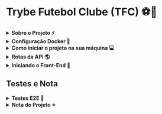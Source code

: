 # Trybe Futebol Clube (TFC) ⚽🏅

<!-- Escrita Sobre o Projeto -->
<details>
  <summary><strong>Sobre o Projeto ⚡</strong></summary>
  
  Fazendo o Back-End de uma aplicação que simula uma tabela de campeonato de Futebol em pontos corridos, criei rotas e testes no Back-End
  * Utilizando Express com ajuda do Squelize em TypeScript, consegui realizar rotas de uma forma mais eficaz e tranquila
  * Realizando o maximo de cobertura de testes `E2E` que consegui fazer, utilizei `Chai`, `Mocha` e `Sinon`.

</details>

<details>
<summary><strong>Configuração Docker 🐳</strong></summary>

  #### Atualizando/Instalando Docker
  ⚠ O seu docker-compose precisa estar na versão 1.29 ou superior.  ⚠
[Veja aqui a documentação para atualizar o docker-compose.](https://docs.docker.com/compose/install/)
</details>

<details>
  <summary><strong>Como iniciar o projeto na sua máquina 💻</strong></summary>
  Primeiro clone o Projeto no seu repositório local.
  
  * `git clone git@github.com:VictorSilva27/Trybe-Futebol-Clube.git`
  
  Agora entra no repositório local.
  
  * `cd Trybe-Futebol-Clube` (Entrar no repositório clonado)
  
  > Caso você tenha Visual Studio Code, `code .`
  
  Instale todas as dependências da raiz do projeto.
  
  * `npm install`.
  
  Instale as dependências de tudo dentro da pasta app.
  
  * `npm run install:apps`.
  
  > Ou `npm run postinstall`.
  
  Suba os Dockerfiles das pastas Backend e FrontEnd com o comando:
  
  * `npm run compose:up`.

  Em seguida, rode o comando para ver os logs:
  
   * `npm run logs backend`.
  > Caso queira ver o logs de todos os serviços `npm run logs`.
  > Ou se queira ver os outros serviços individuais, basta trocar o `backend` por `frontend` ou `db`.
  
  * Quando aparecer uma mensagem escrita `Running on port 3001`, podemos ver nossas rotas. [Nessa seção](#rotas) temos as rotas.
  > A porta `3001` pode alterer de acordo com sua porta.
  
</details>

<details id='rotas'>
  <summary><strong>Rotas da API 🌎</strong></summary>
   Depois de ter feito o processo acima, podemos verificar nossas rotas. 
   
   > Recomendo utilizar a extensão do [Thunder Client](https://marketplace.visualstudio.com/items?itemName=rangav.vscode-thunder-client) no seu Vs Code.
   
   Segue esse rota para utilizar tanto no seu navegador, como no Thunder Client também.
   
   * `http://localhost:3001/[Rota]`
   
<!-- Rotas -->
  <!-- Login -->
  <details>
  <summary><strong> Rota Login </strong></summary>
  
  ### Login

- A rota utilizada deve ser (`/login`) com o tipo `post`;

- A rota deve receber os campos `email` e `password` e esses campos devem ser validados no banco de dados:
  - O campo `email` deve receber um email válido;
  - O Campo `password` deve ter mais de 6 caracteres.

- O body da requisição deve conter o seguinte formato:
  ```json
  {
    "email": "user@user.com",
    "password": "secret_user"
  }
  ```
  
- Retorno dessa API deve ser algo parecido com:
  ```json
  {
    "token": "eyJhbGciOiJIUzI1NiIsInR5cCI6IkpXVCJ9.eyJpZCI6MSwicm9sZSI6ImFkbWluIiwiaWF0IjoxNjU0NTI3MTg5fQ.XS_9AA82iNoiVaASi0NtJpqOQ_gHSHhxrpIdigiT-fc" // Aqui deve ser o token gerado pelo backend.
  }
  ```
  
 ### Login Validação
 Antes de enviar a rota, devemos configurar o Header da requisição

![Passo a Passo da rota](imgs/ValidateL.png)

  * 1º Vá ate a opção `Headers`.

  * 2º Crie um header chamado `Authorization`.

  * 3º Insira um token válido.
    > Pegue o token da resposta da rota `/login`.

  * 4º Coloque a rota `/login/validate` e envia.

  * 5º Veja o body da response.

</details>

  <!-- Teams -->
  <details>
  <summary><strong> Rota Teams </strong></summary>
  
  ### Teams
  - A rota utilizada deve ser (`/teams`) com o tipo `get`;

  - Resultado da requisição:
    ```json
    [
      {
        "id": 1,
        "teamName": "Avaí/Kindermann"
      },
      {
        "id": 2,
        "teamName": "Bahia"
      },
      {
        "id": 3,
        "teamName": "Botafogo"
      },
      ...
    ]
    ```
  
  ### Teams Id
  - A rota utilizada deve ser (`/teams/3`) com o tipo `get`;
    > No lugar do `3`, pode colocar até do 1 ao 16;

  - Resultado da requisição:
    ```json
    {
      "id": 3,
      "teamName": "Botafogo"
    }
    ```
  </details>
   
  <!-- Matches -->
  <details>
  <summary><strong> Rota Matches </strong></summary>
  
  ### Matches

- A rota utilizada deve ser (`/Matches`) com o tipo `get`;

- Resultado da requisição:
  ```json
  [
    {
      "id": 1,
      "homeTeam": 16,
      "homeTeamGoals": 1,
      "awayTeam": 8,
      "awayTeamGoals": 1,
      "inProgress": false,
      "teamHome": {
        "teamName": "São Paulo"
      },
      "teamAway": {
        "teamName": "Grêmio"
      }
    },
    ...
    {
      "id": 41,
      "homeTeam": 16,
      "homeTeamGoals": 2,
      "awayTeam": 9,
      "awayTeamGoals": 0,
      "inProgress": true,
      "teamHome": {
        "teamName": "São Paulo"
      },
      "teamAway": {
        "teamName": "Internacional"
      }
    }
  ]
  ```
  
 ### Matches InProgress
  Nessa Rota recebe, uma `query string` chamada inProgress, ela recebe `true` ou `false`.
  > True recebe as partidas em andamento, e False recebe as partidas finalizadas 

  - A rota utilizada deve ser (`/matches?inProgress=true`) com o tipo `get`;
    > No lugar do `true`, pode colocar `false`;

  - Resultado da requisição:
    ```json
    [
      {
        "id": 41,
        "homeTeam": 16,
        "homeTeamGoals": 2,
        "awayTeam": 9,
        "awayTeamGoals": 0,
        "inProgress": true,
        "teamHome": {
          "teamName": "São Paulo"
        },
        "teamAway": {
          "teamName": "Internacional"
        }
      },
      {
        "id": 42,
        "homeTeam": 6,
        "homeTeamGoals": 1,
        "awayTeam": 1,
        "awayTeamGoals": 0,
        "inProgress": true,
        "teamHome": {
          "teamName": "Ferroviária"
        },
        "teamAway": {
          "teamName": "Avaí/Kindermann"
        }
      }
    ]
    ```

  ### Cadastrar Partida
  Nessa Rota recebe, uma body para cadastrar uma partida entre dois times diferentes. 

  - A rota utilizada deve ser (`/matches`) com o tipo `post`;

  - Corpo da requisição:
    ```json
    {
      "homeTeam": 16, // O valor deve ser o id do time
      "awayTeam": 8, // O valor deve ser o id do time
      "homeTeamGoals": 2,
      "awayTeamGoals": 2,
    }
    ```
  > Lembre-se de estar sempre com o token validado

  - Resultado da requisição:
    ```json
    {
      "id": 1,
      "homeTeam": 16,
      "homeTeamGoals": 2,
      "awayTeam": 8,
      "awayTeamGoals": 2,
      "inProgress": true,
    }
    ```

  ### Finalizar Partida
  Podemos finalizar uma partida que esteja em andamento atráves do Id da partida.

  - A rota utilizada deve ser (`/matches/:id/finish`) com o tipo `patch`;
  > No `:id`, podemos substituir por 1 até o 41, caso você não tenha cadastrado mais nenhuma partida 

  - Resultado da requisição:
    ```json
    {
      "message": "Finished",
    }
    ```

  ### Atualizar Partida
  Podemos atualizar o resultado de uma partida que esteja em andamento atráves do Id da partida.

  - A rota utilizada deve ser (`/matches/:id`) com o tipo `patch`;
  > No `:id`, podemos substituir por 1 até o 41, caso você não tenha cadastrado mais nenhuma partida 

  - Corpo da requisição:
    ```json
    {
      "homeTeamGoals": 3,
      "awayTeamGoals": 1
    }
    ```

  - Resultado da requisição:
    ```json
    {
      "message": "Updated",
    }
    ```
  </details>

 <!-- Leaderboards -->
  <details>
  <summary><strong> Rota Leaderboards </strong></summary>
  Essas Rotas retornam a tabela dos times, Home retorna de todas as partidas que o time jogou em casa, Away retorna de todos que ele jogou fora de casa, e a Leaderboard retorna a tabela normal, com os jogos fora e dentro de casa
  
  ### Leaderboard Home
  - A rota utilizada deve ser (`/leaderboard/home`) com o tipo `get`;

  - Resultado da requisição:
    ```json
    [
      {
        "name": "Santos",
        "totalPoints": 9,
        "totalGames": 3,
        "totalVictories": 3,
        "totalDraws": 0,
        "totalLosses": 0,
        "goalsFavor": 9,
        "goalsOwn": 3,
        "goalsBalance": 6,
        "efficiency": "100.00"
      },
      {
        "name": "Palmeiras",
        "totalPoints": 7,
        "totalGames": 3,
        "totalVictories": 2,
        "totalDraws": 1,
        "totalLosses": 0,
        "goalsFavor": 10,
        "goalsOwn": 5,
        "goalsBalance": 5,
        "efficiency": "77.78"
      },
      {
        "name": "Corinthians",
        "totalPoints": 6,
        "totalGames": 2,
        "totalVictories": 2,
        "totalDraws": 0,
        "totalLosses": 0,
        "goalsFavor": 6,
        "goalsOwn": 1,
        "goalsBalance": 5,
        "efficiency": "100.00"
      },
      {
        "name": "Grêmio",
        "totalPoints": 6,
        "totalGames": 2,
        "totalVictories": 2,
        "totalDraws": 0,
        "totalLosses": 0,
        "goalsFavor": 4,
        "goalsOwn": 1,
        "goalsBalance": 3,
        "efficiency": "100.00"
      },
      {
        "name": "Real Brasília",
        "totalPoints": 6,
        "totalGames": 2,
        "totalVictories": 2,
        "totalDraws": 0,
        "totalLosses": 0,
        "goalsFavor": 2,
        "goalsOwn": 0,
        "goalsBalance": 2,
        "efficiency": "100.00"
      },
      {
        "name": "São Paulo",
        "totalPoints": 4,
        "totalGames": 2,
        "totalVictories": 1,
        "totalDraws": 1,
        "totalLosses": 0,
        "goalsFavor": 4,
        "goalsOwn": 1,
        "goalsBalance": 3,
        "efficiency": "66.67"
      },
      {
        "name": "Internacional",
        "totalPoints": 4,
        "totalGames": 3,
        "totalVictories": 1,
        "totalDraws": 1,
        "totalLosses": 1,
        "goalsFavor": 4,
        "goalsOwn": 6,
        "goalsBalance": -2,
        "efficiency": "44.44"
      },
      {
        "name": "Botafogo",
        "totalPoints": 4,
        "totalGames": 3,
        "totalVictories": 1,
        "totalDraws": 1,
        "totalLosses": 1,
        "goalsFavor": 2,
        "goalsOwn": 4,
        "goalsBalance": -2,
        "efficiency": "44.44"
      },
      {
        "name": "Ferroviária",
        "totalPoints": 3,
        "totalGames": 2,
        "totalVictories": 1,
        "totalDraws": 0,
        "totalLosses": 1,
        "goalsFavor": 3,
        "goalsOwn": 2,
        "goalsBalance": 1,
        "efficiency": "50.00"
      },
      {
        "name": "Napoli-SC",
        "totalPoints": 2,
        "totalGames": 2,
        "totalVictories": 0,
        "totalDraws": 2,
        "totalLosses": 0,
        "goalsFavor": 2,
        "goalsOwn": 2,
        "goalsBalance": 0,
        "efficiency": "33.33"
      },
      {
        "name": "Cruzeiro",
        "totalPoints": 1,
        "totalGames": 2,
        "totalVictories": 0,
        "totalDraws": 1,
        "totalLosses": 1,
        "goalsFavor": 2,
        "goalsOwn": 3,
        "goalsBalance": -1,
        "efficiency": "16.67"
      },
      {
        "name": "Flamengo",
        "totalPoints": 1,
        "totalGames": 2,
        "totalVictories": 0,
        "totalDraws": 1,
        "totalLosses": 1,
        "goalsFavor": 1,
        "goalsOwn": 2,
        "goalsBalance": -1,
        "efficiency": "16.67"
      },
      {
        "name": "Minas Brasília",
        "totalPoints": 1,
        "totalGames": 3,
        "totalVictories": 0,
        "totalDraws": 1,
        "totalLosses": 2,
        "goalsFavor": 3,
        "goalsOwn": 6,
        "goalsBalance": -3,
        "efficiency": "11.11"
      },
      {
        "name": "Avaí/Kindermann",
        "totalPoints": 1,
        "totalGames": 3,
        "totalVictories": 0,
        "totalDraws": 1,
        "totalLosses": 2,
        "goalsFavor": 3,
        "goalsOwn": 7,
        "goalsBalance": -4,
        "efficiency": "11.11"
      },
      {
        "name": "São José-SP",
        "totalPoints": 0,
        "totalGames": 3,
        "totalVictories": 0,
        "totalDraws": 0,
        "totalLosses": 3,
        "goalsFavor": 2,
        "goalsOwn": 5,
        "goalsBalance": -3,
        "efficiency": "0.00"
      },
      {
        "name": "Bahia",
        "totalPoints": 0,
        "totalGames": 3,
        "totalVictories": 0,
        "totalDraws": 0,
        "totalLosses": 3,
        "goalsFavor": 0,
        "goalsOwn": 4,
        "goalsBalance": -4,
        "efficiency": "0.00"
      }
    ]
    ```
  
  ### Leaderboard Away
  - A rota utilizada deve ser (`/leaderboard/Away`) com o tipo `get`;

  - Resultado da requisição:
    ```json
    [
      {
        "name": "Palmeiras",
        "totalPoints": 6,
        "totalGames": 2,
        "totalVictories": 2,
        "totalDraws": 0,
        "totalLosses": 0,
        "goalsFavor": 7,
        "goalsOwn": 0,
        "goalsBalance": 7,
        "efficiency": "100.00"
      },
      {
        "name": "Corinthians",
        "totalPoints": 6,
        "totalGames": 3,
        "totalVictories": 2,
        "totalDraws": 0,
        "totalLosses": 1,
        "goalsFavor": 6,
        "goalsOwn": 2,
        "goalsBalance": 4,
        "efficiency": "66.67"
      },
      {
        "name": "Internacional",
        "totalPoints": 6,
        "totalGames": 3,
        "totalVictories": 2,
        "totalDraws": 0,
        "totalLosses": 1,
        "goalsFavor": 4,
        "goalsOwn": 2,
        "goalsBalance": 2,
        "efficiency": "66.67"
      },
      {
        "name": "São José-SP",
        "totalPoints": 6,
        "totalGames": 2,
        "totalVictories": 2,
        "totalDraws": 0,
        "totalLosses": 0,
        "goalsFavor": 3,
        "goalsOwn": 1,
        "goalsBalance": 2,
        "efficiency": "100.00"
      },
      {
        "name": "São Paulo",
        "totalPoints": 4,
        "totalGames": 3,
        "totalVictories": 1,
        "totalDraws": 1,
        "totalLosses": 1,
        "goalsFavor": 5,
        "goalsOwn": 5,
        "goalsBalance": 0,
        "efficiency": "44.44"
      },
      {
        "name": "Ferroviária",
        "totalPoints": 4,
        "totalGames": 3,
        "totalVictories": 1,
        "totalDraws": 1,
        "totalLosses": 1,
        "goalsFavor": 4,
        "goalsOwn": 5,
        "goalsBalance": -1,
        "efficiency": "44.44"
      },
      {
        "name": "Real Brasília",
        "totalPoints": 4,
        "totalGames": 3,
        "totalVictories": 1,
        "totalDraws": 1,
        "totalLosses": 1,
        "goalsFavor": 3,
        "goalsOwn": 4,
        "goalsBalance": -1,
        "efficiency": "44.44"
      },
      {
        "name": "Grêmio",
        "totalPoints": 4,
        "totalGames": 3,
        "totalVictories": 1,
        "totalDraws": 1,
        "totalLosses": 1,
        "goalsFavor": 5,
        "goalsOwn": 7,
        "goalsBalance": -2,
        "efficiency": "44.44"
      },
      {
        "name": "Flamengo",
        "totalPoints": 4,
        "totalGames": 3,
        "totalVictories": 1,
        "totalDraws": 1,
        "totalLosses": 1,
        "goalsFavor": 1,
        "goalsOwn": 3,
        "goalsBalance": -2,
        "efficiency": "44.44"
      },
      {
        "name": "Avaí/Kindermann",
        "totalPoints": 3,
        "totalGames": 2,
        "totalVictories": 1,
        "totalDraws": 0,
        "totalLosses": 1,
        "goalsFavor": 1,
        "goalsOwn": 1,
        "goalsBalance": 0,
        "efficiency": "50.00"
      },
      {
        "name": "Cruzeiro",
        "totalPoints": 3,
        "totalGames": 3,
        "totalVictories": 1,
        "totalDraws": 0,
        "totalLosses": 2,
        "goalsFavor": 6,
        "goalsOwn": 7,
        "goalsBalance": -1,
        "efficiency": "33.33"
      },
      {
        "name": "Santos",
        "totalPoints": 2,
        "totalGames": 2,
        "totalVictories": 0,
        "totalDraws": 2,
        "totalLosses": 0,
        "goalsFavor": 3,
        "goalsOwn": 3,
        "goalsBalance": 0,
        "efficiency": "33.33"
      },
      {
        "name": "Bahia",
        "totalPoints": 2,
        "totalGames": 2,
        "totalVictories": 0,
        "totalDraws": 2,
        "totalLosses": 0,
        "goalsFavor": 2,
        "goalsOwn": 2,
        "goalsBalance": 0,
        "efficiency": "33.33"
      },
      {
        "name": "Minas Brasília",
        "totalPoints": 1,
        "totalGames": 2,
        "totalVictories": 0,
        "totalDraws": 1,
        "totalLosses": 1,
        "goalsFavor": 1,
        "goalsOwn": 3,
        "goalsBalance": -2,
        "efficiency": "16.67"
      },
      {
        "name": "Botafogo",
        "totalPoints": 0,
        "totalGames": 2,
        "totalVictories": 0,
        "totalDraws": 0,
        "totalLosses": 2,
        "goalsFavor": 1,
        "goalsOwn": 4,
        "goalsBalance": -3,
        "efficiency": "0.00"
      },
      {
        "name": "Napoli-SC",
        "totalPoints": 0,
        "totalGames": 3,
        "totalVictories": 0,
        "totalDraws": 0,
        "totalLosses": 3,
        "goalsFavor": 1,
        "goalsOwn": 10,
        "goalsBalance": -9,
        "efficiency": "0.00"
      }
    ]
    ```

  ### Leaderboard Away
  - A rota utilizada deve ser (`/leaderboard/Away`) com o tipo `get`;

  - Resultado da requisição:
  ```json
    [
      {
        "name": "Palmeiras",
        "totalPoints": 13,
        "totalGames": 5,
        "totalVictories": 4,
        "totalDraws": 1,
        "totalLosses": 0,
        "goalsFavor": 17,
        "goalsOwn": 5,
        "goalsBalance": 12,
        "efficiency": "86.67"
      },
      {
        "name": "Corinthians",
        "totalPoints": 12,
        "totalGames": 5,
        "totalVictories": 4,
        "totalDraws": 0,
        "totalLosses": 1,
        "goalsFavor": 12,
        "goalsOwn": 3,
        "goalsBalance": 9,
        "efficiency": "80.00"
      },
      {
        "name": "Santos",
        "totalPoints": 11,
        "totalGames": 5,
        "totalVictories": 3,
        "totalDraws": 2,
        "totalLosses": 0,
        "goalsFavor": 12,
        "goalsOwn": 6,
        "goalsBalance": 6,
        "efficiency": "73.33"
      },
      {
        "name": "Grêmio",
        "totalPoints": 10,
        "totalGames": 5,
        "totalVictories": 3,
        "totalDraws": 1,
        "totalLosses": 1,
        "goalsFavor": 9,
        "goalsOwn": 8,
        "goalsBalance": 1,
        "efficiency": "66.67"
      },
      {
        "name": "Internacional",
        "totalPoints": 10,
        "totalGames": 5,
        "totalVictories": 3,
        "totalDraws": 1,
        "totalLosses": 1,
        "goalsFavor": 7,
        "goalsOwn": 6,
        "goalsBalance": 1,
        "efficiency": "66.67"
      },
      {
        "name": "Real Brasília",
        "totalPoints": 10,
        "totalGames": 5,
        "totalVictories": 3,
        "totalDraws": 1,
        "totalLosses": 1,
        "goalsFavor": 5,
        "goalsOwn": 4,
        "goalsBalance": 1,
        "efficiency": "66.67"
      },
      {
        "name": "São Paulo",
        "totalPoints": 8,
        "totalGames": 5,
        "totalVictories": 2,
        "totalDraws": 2,
        "totalLosses": 1,
        "goalsFavor": 9,
        "goalsOwn": 6,
        "goalsBalance": 3,
        "efficiency": "53.33"
      },
      {
        "name": "Ferroviária",
        "totalPoints": 7,
        "totalGames": 5,
        "totalVictories": 2,
        "totalDraws": 1,
        "totalLosses": 2,
        "goalsFavor": 7,
        "goalsOwn": 7,
        "goalsBalance": 0,
        "efficiency": "46.67"
      },
      {
        "name": "São José-SP",
        "totalPoints": 6,
        "totalGames": 5,
        "totalVictories": 2,
        "totalDraws": 0,
        "totalLosses": 3,
        "goalsFavor": 5,
        "goalsOwn": 6,
        "goalsBalance": -1,
        "efficiency": "40.00"
      },
      {
        "name": "Flamengo",
        "totalPoints": 5,
        "totalGames": 5,
        "totalVictories": 1,
        "totalDraws": 2,
        "totalLosses": 2,
        "goalsFavor": 2,
        "goalsOwn": 5,
        "goalsBalance": -3,
        "efficiency": "33.33"
      },
      {
        "name": "Cruzeiro",
        "totalPoints": 4,
        "totalGames": 5,
        "totalVictories": 1,
        "totalDraws": 1,
        "totalLosses": 3,
        "goalsFavor": 8,
        "goalsOwn": 10,
        "goalsBalance": -2,
        "efficiency": "26.67"
      },
      {
        "name": "Avaí/Kindermann",
        "totalPoints": 4,
        "totalGames": 5,
        "totalVictories": 1,
        "totalDraws": 1,
        "totalLosses": 3,
        "goalsFavor": 4,
        "goalsOwn": 8,
        "goalsBalance": -4,
        "efficiency": "26.67"
      },
      {
        "name": "Botafogo",
        "totalPoints": 4,
        "totalGames": 5,
        "totalVictories": 1,
        "totalDraws": 1,
        "totalLosses": 3,
        "goalsFavor": 3,
        "goalsOwn": 8,
        "goalsBalance": -5,
        "efficiency": "26.67"
      },
      {
        "name": "Bahia",
        "totalPoints": 2,
        "totalGames": 5,
        "totalVictories": 0,
        "totalDraws": 2,
        "totalLosses": 3,
        "goalsFavor": 2,
        "goalsOwn": 6,
        "goalsBalance": -4,
        "efficiency": "13.33"
      },
      {
        "name": "Minas Brasília",
        "totalPoints": 2,
        "totalGames": 5,
        "totalVictories": 0,
        "totalDraws": 2,
        "totalLosses": 3,
        "goalsFavor": 4,
        "goalsOwn": 9,
        "goalsBalance": -5,
        "efficiency": "13.33"
      },
      {
        "name": "Napoli-SC",
        "totalPoints": 2,
        "totalGames": 5,
        "totalVictories": 0,
        "totalDraws": 2,
        "totalLosses": 3,
        "goalsFavor": 3,
        "goalsOwn": 12,
        "goalsBalance": -9,
        "efficiency": "13.33"
      }
    ]
  ```
  </details>

</br>
</details>

<details>
<summary><strong>Iniciando o Front-End 📱</strong></summary>

  * Basta ir na pasta `app/frontend` e colocar o comando: `npm run start`
  
  ![Projeto TFC](imgs/FrontEnd.png)
  
</details>

## Testes e Nota 

<details>
<summary><strong>Testes E2E 🧪</strong></summary><br />

  #### Teste Coverage
  Testando minhas Rotas com meus Services, Controllers e Models.
  * Os aquivos desse teste está na pasta `app/backend/src/tests`
  ![Nota do Projeto TFC](imgs/TestCoverageTFC.png)
</details>

<details>
<summary><strong>Nota do Projeto ⭐</strong></summary><br />

## Nota do Projeto ⭐⭐⭐⭐⭐
![Nota do Projeto TFC](imgs/TFC.png)

</details>
